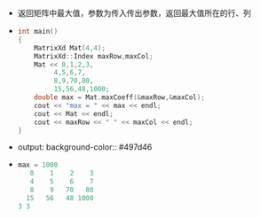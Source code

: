 - 返回矩阵中最大值，参数为传入传出参数，返回最大值所在的行、列
- ```cpp
  int main()
  {
      MatrixXd Mat(4,4);
      MatrixXd::Index maxRow,maxCol;
      Mat << 0,1,2,3,
           4,5,6,7,
           8,9,70,80,
           15,56,48,1000;
      double max = Mat.maxCoeff(&maxRow,&maxCol);
      cout << "max = " << max << endl;
      cout << Mat << endl;
      cout << maxRow << " " << maxCol << endl;
  }
  ```
- output:
  background-color:: #497d46
- ```cpp
  max = 1000
     0    1    2    3
     4    5    6    7
     8    9   70   80
    15   56   48 1000
  3 3
  ```